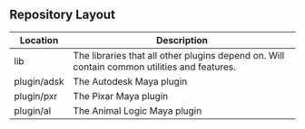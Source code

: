 ## Repository Layout

| Location      | Description                                                                                      |
| ------------- | ---------------                                                                                  |
| lib           | The libraries that all other plugins depend on. Will contain common utilities and features.      |
| plugin/adsk   | The Autodesk Maya plugin                                                                         |
| plugin/pxr    | The Pixar Maya plugin                                                                            |
| plugin/al     | The Animal Logic Maya plugin                                                                     |
